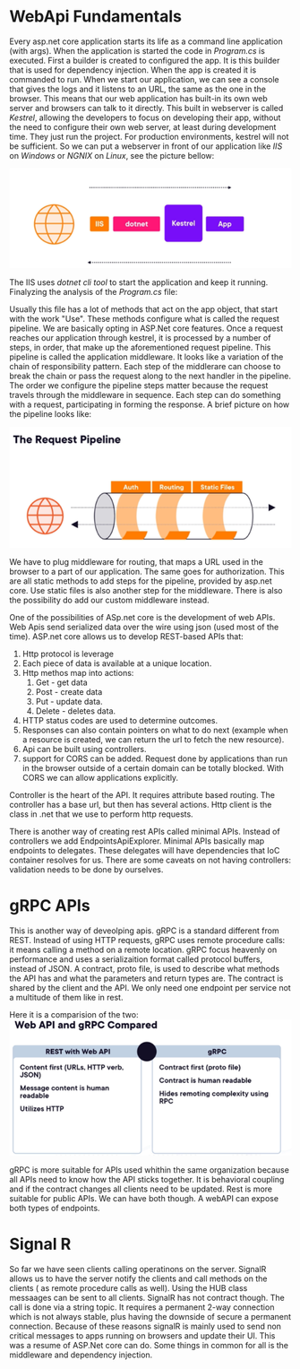 # WebApi Fundamentals

Every asp.net core application starts its life as a command line application (with args).
When the application is started the code in _Program.cs_ is executed.
First a builder is created to configured the app. It is this builder that is used for dependency injection.
When the app is created it is commanded to run.
When we start our application, we can see a console that gives the logs and it listens to an URL, the same as the one in the browser.
This means that our web application has built-in its own web server and browsers can talk to it directly.
This built in webserver is called _Kestrel_, allowing the developers to focus on developing their app, without the need to configure their own web server, at least during development time. They just run the project.
For production environments, kestrel will not be sufficient.
So we can put a webserver in front of our application like _IIS_ on _Windows_ or _NGNIX_ on _Linux_, see the picture bellow:

![](Images/webserver.png)

The IIS uses _dotnet cli tool_ to start the application and keep it running.
Finalyzing the analysis of the _Program.cs_ file:

Usually this file has a lot of methods that act on the app object, that start with the work "Use". These methods configure what is called the request pipeline.
We are basically opting in ASP.Net core features.
Once a request reaches our application through kestrel, it is processed by a number of steps, in order, that make up the aforementioned request pipeline.
This pipeline is called the application middleware. It looks like a variation of the chain of responsibility pattern. Each step of the middlerare can choose to break the chain or pass the request along to the next handler in the pipeline.
The order we configure the pipeline steps matter because the request travels through the middleware in sequence.
Each step can do something with a request, participating in forming the response.
A brief picture on how the pipeline looks like:

![](images/requestpipeline.png)

We have to plug middleware for routing, that maps a URL used in the browser to a part of our application.
The same goes for authorization. This are all static methods to add steps for the pipeline, provided by asp.net core.
Use static files is also another step for the middleware.
There is also the possibility do add our custom middleware instead.

One of the possibilities of ASp.net core is the development of web APIs.
Web Apis send serialized data over the wire using json (used most of the time).
ASP.net core allows us to develop REST-based APIs that:

1. Http protocol is leverage
1. Each piece of data is available at a unique location.
1. Http methos map into actions:
   1. Get - get data
   1. Post - create data
   1. Put - update data.
   1. Delete - deletes data.
1. HTTP status codes are used to determine outcomes.
1. Responses can also contain pointers on what to do next (example when a resource is created, we can return the url to fetch the new resource).
1. Api can be built using controllers.
1. support for CORS can be added. Request done by applications than run in the browser outside of a certain domain can be totally blocked. With CORS we can allow applications explicitly.

Controller is the heart of the API. It requires attribute based routing.
The controller has a base url, but then has several actions.
Http client is the class in .net that we use to perform http requests.

There is another way of creating rest APIs called minimal APIs. Instead of controllers we add EndpointsApiExplorer.
Minimal APIs basically map endpoints to delegates. These delegates will have dependencies that IoC container resolves for us.
There are some caveats on not having controllers: validation needs to be done by ourselves.

# gRPC APIs

This is another way of deveolping apis. gRPC is a standard different from REST.
Instead of using HTTP requests, gRPC uses remote procedure calls: it means calling a method on a remote location.
gRPC focus heavenly on performance and uses a serializaition format called protocol buffers, instead of JSON.
A contract, proto file, is used to describe what methods the API has and what the parameters and return types are.
The contract is shared by the client and the API.
We only need one endpoint per service not a multitude of them like in rest.

Here it is a comparision of the two:
![](images/restVsgRPC.png)

gRPC is more suitable for APIs used whithin the same organization because all APIs need to know how the API sticks together. It is behavioral coupling and if the contract changes all clients need to be updated.
Rest is more suitable for public APIs.
We can have both though. A webAPI can expose both types of endpoints.

# Signal R

So far we have seen clients calling operatinons on the server. SignalR allows us to have the server notify the clients
and call methods on the clients ( as remote procedure calls as well).
Using the HUB class messaages can be sent to all clients.
SignalR has not contract though. The call is done via a string topic.
It requires a permanent 2-way connection which is not always stable, plus having the downside of secure a permanent connection.
Because of these reasons signalR is mainly used to send non critical messages to apps running on browsers and update their UI.
This was a resume of ASP.Net core can do. Some things in common for all is the middleware and dependency injection.
